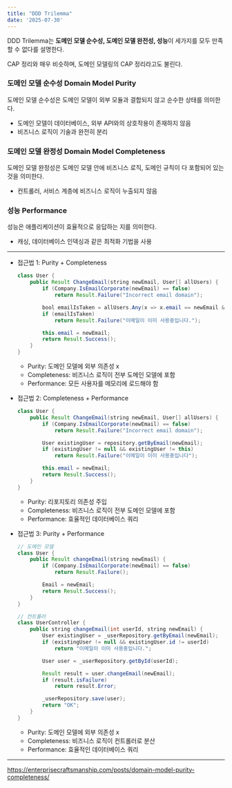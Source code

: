 ```yaml
---
title: "DDD Trilemma"
date: '2025-07-30'
---
```


DDD Trilemma는 **도메인 모델 순수성, 도메인 모델 완전성, 성능**이 세가지를 모두 만족할 수 없다를 설명한다.

CAP 정리와 매우 비슷하며, 도메인 모델링의 CAP 정리라고도 불린다.

### 도메인 모델 순수성 Domain Model Purity
도메인 모델 순수성은 도메인 모델이 외부 모듈과 결합되지 않고 순수한 상태를 의미한다.
* 도메인 모델이 데이터베이스, 외부 API와의 상호작용이 존재하지 않음
* 비즈니스 로직이 기술과 완전히 분리

### 도메인 모델 완정성 Domain Model Completeness
도메인 모델 완정성은 도메인 모델 안에 비즈니스 로직, 도메인 규칙이 다 포함되어 있는 것을 의미한다.
* 컨트롤러, 서비스 계층에 비즈니스 로직이 누출되지 않음

### 성능 Performance
성능은 애플리케이션이 효율적으로 응답하는 지를 의미한다. 
* 캐싱, 데이터베이스 인덱싱과 같은 최적화 기법을 사용

---

* 접근법 1: Purity + Completeness
    ``` java
    class User {
        public Result ChangeEmail(string newEmail, User[] allUsers) {
            if (Company.IsEmailCorporate(newEmail) == false)
                return Result.Failure("Incorrect email domain");

            bool emailIsTaken = allUsers.Any(x => x.email == newEmail && x != this);
            if (emailIsTaken)
                return Result.Failure("이메일이 이미 사용중입니다.");

            this.email = newEmail;
            return Result.Success();
        }
    }
    ```
  * Purity: 도메인 모델에 외부 의존성 x
  * Completeness: 비즈니스 로직이 전부 도메인 모델에 포함
  * Performance: 모든 사용자를 메모리에 로드해야 함

* 접근법 2: Completeness + Performance
    ``` java
    class User {
        public Result ChangeEmail(string newEmail, User[] allUsers) {
            if (Company.IsEmailCorporate(newEmail) == false)
                return Result.Failure("Incorrect email domain");

            User existingUser = repository.getByEmail(newEmail);
            if (existingUser != null && existingUser != this)
                return Result.Failure("이메일이 이미 사용중입니다");

            this.email = newEmail;
            return Result.Success();
        }
    }
    ```
  * Purity: 리포지토리 의존성 주입
  * Completeness: 비즈니스 로직이 전부 도메인 모델에 포함
  * Performance: 효율적인 데이터베이스 쿼리

* 접근법 3: Purity + Performance
    ```java
    // 도메인 모델
    class User {
        public Result changeEmail(string newEmail) {
            if (Company.IsEmailCorporate(newEmail) == false)
                return Result.Failure();
    
            Email = newEmail;
            return Result.Success();
        }
    }
    
    // 컨트롤러
    class UserController {
        public string changeEmail(int userId, string newEmail) {
            User existingUser = _userRepository.getByEmail(newEmail);
            if (existingUser != null && existingUser.id != userId)
                return "이메일이 이미 사용중입니다.";
    
            User user = _userRepository.getById(userId);
    
            Result result = user.changeEmail(newEmail);
            if (result.isFailure)
                return result.Error;
    
            _userRepository.save(user);
            return "OK";
        }
    }
    ```
  * Purity: 도메인 모델에 외부 의존성 x
  * Completeness: 비즈니스 로직이 컨트롤러로 분산
  * Performance: 효율적인 데이터베이스 쿼리

---
https://enterprisecraftsmanship.com/posts/domain-model-purity-completeness/